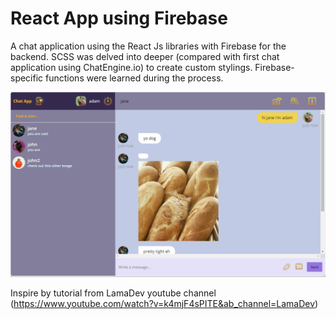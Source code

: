 # React App using Firebase

A chat application using the React Js libraries with Firebase for the backend.
SCSS was delved into deeper (compared with first chat application using ChatEngine.io) to
create custom stylings. Firebase-specific functions were learned during the process. 

![alt text](https://github.com/iluvpomeranians/Chat_Application_React_with_Firebase/blob/main/src/images/image%20(19).png)

Inspire by tutorial from LamaDev youtube channel (https://www.youtube.com/watch?v=k4mjF4sPITE&ab_channel=LamaDev)


